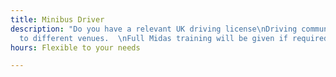 ```yaml
---
title: Minibus Driver
description: "Do you have a relevant UK driving license\nDriving community groups
  to different venues.  \nFull Midas training will be given if required  "
hours: Flexible to your needs

---
```


